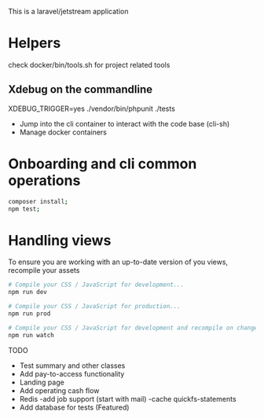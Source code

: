 This is a laravel/jetstream application

# Helpers 

check docker/bin/tools.sh for project related tools

## Xdebug on the commandline 
XDEBUG_TRIGGER=yes ./vendor/bin/phpunit ./tests

* Jump into the cli container to interact with the code base (cli-sh)
* Manage docker containers

# Onboarding and cli common operations

```sh
composer install;
npm test;
```

# Handling views

To ensure you are working with an up-to-date version of you views, recompile your assets

```sh
# Compile your CSS / JavaScript for development...
npm run dev

# Compile your CSS / JavaScript for production...
npm run prod

# Compile your CSS / JavaScript for development and recompile on change...
npm run watch
```

TODO
* Test summary and other classes
* Add pay-to-access functionality
* Landing page
* Add operating cash flow
* Redis 
    -add job support (start with mail)
    -cache quickfs-statements
* Add database for tests (Featured)
